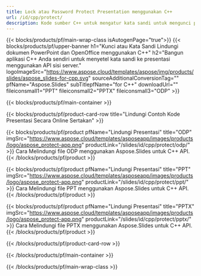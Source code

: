```yaml
---
title: Lock atau Password Protect Presentation menggunakan C++
url: /id/cpp/protect/
description: Kode sumber C++ untuk mengatur kata sandi untuk mengunci presentasi
---
```


{{< blocks/products/pf/main-wrap-class isAutogenPage="true">}}
{{< blocks/products/pf/upper-banner h1="Kunci atau Kata Sandi Lindungi dokumen PowerPoint dan OpenOffice menggunakan C++" h2="Bangun aplikasi C++ Anda sendiri untuk menyetel kata sandi ke presentasi menggunakan API sisi server." logoImageSrc="https://www.aspose.cloud/templates/aspose/img/products/slides/aspose_slides-for-cpp.svg" sourceAdditionalConversionTag="" pfName="Aspose.Slides" subTitlepfName="for C++" downloadUrl="" fileiconsmall1="PPT" fileiconsmall2="PPTX" fileiconsmall3="ODP" >}}

{{< blocks/products/pf/main-container >}}

{{< blocks/products/pf/product-card-row title="Lindungi Contoh Kode Presentasi Secara Online Sertakan" >}}

{{< blocks/products/pf/product pfName="Lindungi Presentasi" title="ODP" imgSrc="https://www.aspose.cloud/templates/asposeapp/images/products/logo/aspose_protect-app.png" productLink="/slides/id/cpp/protect/odp/" >}}
Cara Melindungi file ODP menggunakan Aspose.Slides untuk C++ API.
{{< /blocks/products/pf/product >}}

{{< blocks/products/pf/product pfName="Lindungi Presentasi" title="PPT" imgSrc="https://www.aspose.cloud/templates/asposeapp/images/products/logo/aspose_protect-app.png" productLink="/slides/id/cpp/protect/ppt/" >}}
Cara Melindungi file PPT menggunakan Aspose.Slides untuk C++ API.
{{< /blocks/products/pf/product >}}

{{< blocks/products/pf/product pfName="Lindungi Presentasi" title="PPTX" imgSrc="https://www.aspose.cloud/templates/asposeapp/images/products/logo/aspose_protect-app.png" productLink="/slides/id/cpp/protect/pptx/" >}}
Cara Melindungi file PPTX menggunakan Aspose.Slides untuk C++ API.
{{< /blocks/products/pf/product >}}



{{< /blocks/products/pf/product-card-row >}}

{{< /blocks/products/pf/main-container >}}
    
{{< /blocks/products/pf/main-wrap-class >}}